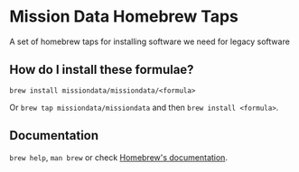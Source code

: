 # Mission Data Homebrew Taps
A set of homebrew taps for installing software we need for legacy software

## How do I install these formulae?
`brew install missiondata/missiondata/<formula>`

Or `brew tap missiondata/missiondata` and then `brew install <formula>`.

## Documentation
`brew help`, `man brew` or check [Homebrew's documentation](https://docs.brew.sh).
